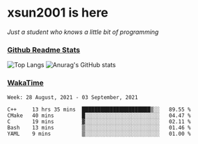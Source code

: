 # xsun2001 is here

*Just a student who knows a little bit of programming*

### [Github Readme Stats](https://github.com/anuraghazra/github-readme-stats)

![Top Langs](https://github-readme-stats.vercel.app/api/top-langs/?username=xsun2001&layout=compact&theme=radical) ![Anurag's GitHub stats](https://github-readme-stats.vercel.app/api?username=xsun2001&show_icons=true&theme=radical)

### [WakaTime](https://wakatime.com)

<!--START_SECTION:waka-->
```text
Week: 28 August, 2021 - 03 September, 2021

C++     13 hrs 35 mins  ██████████████████████▒░░   89.55 % 
CMake   40 mins         █░░░░░░░░░░░░░░░░░░░░░░░░   04.47 % 
C       19 mins         ▓░░░░░░░░░░░░░░░░░░░░░░░░   02.11 % 
Bash    13 mins         ▒░░░░░░░░░░░░░░░░░░░░░░░░   01.46 % 
YAML    9 mins          ▒░░░░░░░░░░░░░░░░░░░░░░░░   01.00 % 
```
<!--END_SECTION:waka-->

